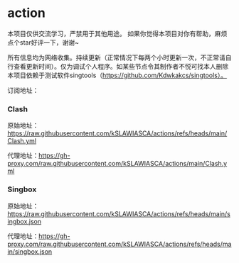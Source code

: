 # action
本项目仅供交流学习，严禁用于其他用途。
如果你觉得本项目对你有帮助，麻烦点个star好评一下，谢谢~

所有信息均为网络收集。持续更新（正常情况下每两个小时更新一次，不正常请自行查看更新时间）。仅为调试个人程序。如某些节点令其制作者不悦可找本人删除
本项目依赖于测试软件singtools（https://github.com/Kdwkakcs/singtools）。

订阅地址：
### Clash
原始地址：https://raw.githubusercontent.com/kSLAWIASCA/actions/refs/heads/main/Clash.yml

代理地址：https://gh-proxy.com/raw.githubusercontent.com/kSLAWIASCA/actions/main/Clash.yml

### Singbox
原始地址：https://raw.githubusercontent.com/kSLAWIASCA/actions/refs/heads/main/singbox.json

代理地址：https://gh-proxy.com/raw.githubusercontent.com/kSLAWIASCA/actions/refs/heads/main/singbox.json

